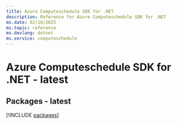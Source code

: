 ```yaml
---
title: Azure Computeschedule SDK for .NET
description: Reference for Azure Computeschedule SDK for .NET
ms.date: 02/10/2025
ms.topic: reference
ms.devlang: dotnet
ms.service: computeschedule
---
```

# Azure Computeschedule SDK for .NET - latest
## Packages - latest
[!INCLUDE [packages](computeschedule-index.md)]